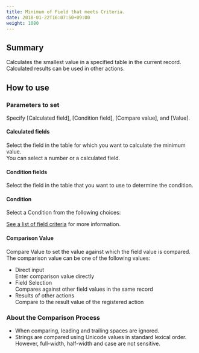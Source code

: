 ```yaml
---
title: Minimum of Field that meets Criteria.
date: 2018-01-22T16:07:50+09:00
weight: 1080
---
```

## Summary

Calculates the smallest value in a specified table in the current record.  
Calculated results can be used in other actions.

## How to use

### Parameters to set

Specify [Calculated field], [Condition field], [Compare value], and [Value].

#### Calculated fields

Select the field in the table for which you want to calculate the minimum value.  
You can select a number or a calculated field.

#### Condition fields

Select the field in the table that you want to use to determine the condition.

#### Condition

Select a Condition from the following choices:

<a href="https://support.gusuku.io/ja-JP/support/solutions/articles/36000045806" target="_blank">See a list of field criteria</a> for more information.

#### Comparison Value

Compare Value to set the value against which the field value is compared.  
The comparison value can be one of the following values:

-	Direct input  
	Enter comparison value directly
-	Field Selection  
	Compares against other field values in the same record
-	Results of other actions  
	Compare to the result value of the registered action

### About the Comparison Process

-	When comparing, leading and trailing spaces are ignored.
-	Strings are compared using Unicode values in standard lexical order.  
	However, full-width, half-width and case are not sensitive.
